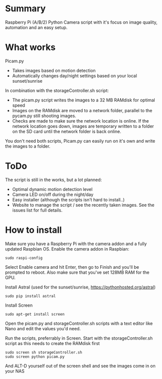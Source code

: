 # Summary
Raspberry Pi (A/B/2) Python Camera script with it's focus on image quality, automation and an easy setup.

# What works
Picam.py
- Takes images based on motion detection
- Automatically changes day/night settings based on your local sunset/sunrise

In combination with the storageController.sh script:
- The picam.py script writes the images to a 32 MB RAMdisk for optimal speed
- Images on the RAMdisk are moved to a network folder, parallel to the pycam.py still shooting images.
- Checks are made to make sure the network location is online. If the network location goes down, images are temporary written to a folder on the SD card until the network folder is back online.

You don't need both scripts, Picam.py can easily run on it's own and write the images to a folder. 

# ToDo
The script is still in the works, but a lot planned:
- Optimal dynamic motion detection level
- Camera LED on/off during the night/day
- Easy installer (although the scripts isn't hard to install..)
- Website to manage the script / see the recently taken images.
See the issues list for full details.

# How to install
Make sure you have a Raspberry Pi with the camera addon and a fully updated Raspbian OS. Enable the camera addon in Raspbian:
```
sudo raspi-config
```
Select Enable camera and hit Enter, then go to Finish and you'll be prompted to reboot.
Also make sure that you've set 128MB RAM for the GPU.

Install Astral (used for the sunset/sunrise, https://pythonhosted.org/astral)
```
sudo pip install astral
```

Install Screen
```
sudo apt-get install screen
```

Open the picam.py and storageController.sh scripts with a text editor like Nano and edit the values you'd need.

Run the scripts, preferrably in Screen. Start with the storageController.sh script as this needs to create the RAMdisk first
```
sudo screen sh storageController.sh
sudo screen python picam.py
```
And ALT-D yourself out of the screen shell and see the images come in on your NAS
